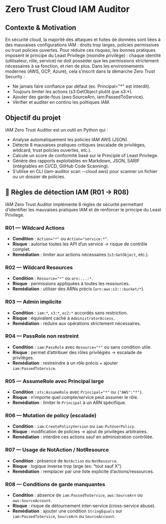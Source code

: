 # Zero Trust Cloud IAM Auditor

## Contexte & Motivation

En sécurité cloud, la majorité des attaques et fuites de données sont liées à des mauvaises configurations IAM : droits trop larges, policies permissives ou trust policies ouvertes.
Pour réduire ces risques, les bonnes pratiques imposent le principe du Least Privilege (moindre privilège) : chaque identité (utilisateur, rôle, service) ne doit posséder que les permissions strictement nécessaires à sa fonction, et rien de plus.
Dans les environnements modernes (AWS, GCP, Azure), cela s’inscrit dans la démarche Zero Trust Security :

* Ne jamais faire confiance par défaut (ex. Principal="*" est interdit).
* Toujours limiter les actions (s3:GetObject plutôt que s3:*).
* Ajouter des garde-fous (aws:SourceArn, iam:PassedToService).
* Vérifier et auditer en continu les politiques IAM.

## Objectif du projet

IAM Zero Trust Auditor est un outil en Python qui :
* Analyse automatiquement les policies IAM AWS (JSON).
* Détecte 8 mauvaises pratiques critiques (escalade de privilèges, wildcard, trust policies ouvertes, etc.).
* Calcule un score de conformité basé sur le Principle of Least Privilege.
* Génère des rapports exploitables en Markdown, JSON, SARIF (intégrables en CI/CD, GitHub Code Scanning).
* S’utilise en CLI (iam-auditor scan --cloud aws) pour scanner un fichier ou un dossier de policies.

## 🔎 Règles de détection IAM (R01 → R08)

IAM Zero Trust Auditor implémente 8 règles de sécurité permettant d’identifier les mauvaises pratiques IAM et de renforcer le principe du Least Privilege.

### R01 — Wildcard Actions
* **Condition** : `Action="*"` ou `Action="service:*"`.
* **Risque** : autorise toutes les API d’un service → risque de contrôle complet.
* **Remédiation** : limiter aux actions nécessaires (`s3:GetObject`, etc.).

### R02 — Wildcard Resources
* **Condition** : `Resource="*"` ou `arn:...:*`.
* **Risque** : permissions appliquées à toutes les ressources.
* **Remédiation** : utiliser des ARNs précis (`arn:aws:s3:::bucket/*`).

### R03 — Admin implicite
* **Condition** : `iam:*`, `s3:*`, `ec2:*` accordés sans restriction.
* **Risque** : équivalent caché à `AdministratorAccess`.
* **Remédiation** : réduire aux opérations strictement nécessaires.

### R04 — PassRole non restreint
* **Condition** : `iam:PassRole` avec `Resource="*"` ou sans condition utile.
* **Risque** : permet d’attribuer des rôles privilégiés → escalade de privilèges.
* **Remédiation** : restreindre à un rôle précis + ajouter `iam:PassedToService`.

### R05 — AssumeRole avec Principal large
* **Condition** : `sts:AssumeRole` avec `Principal="*"` ou `{"AWS":"*"}`.
* **Risque** : n’importe quel compte/service peut assumer le rôle.
* **Remédiation** : limiter le `Principal` à un ARN spécifique.

### R06 — Mutation de policy (escalade)
* **Condition** : `iam:CreatePolicyVersion` ou `iam:PutUserPolicy`.
* **Risque** : modification de policies → ajout de privilèges arbitraires.
* **Remédiation** : interdire ces actions sauf en administration contrôlée.

### R07 — Usage de NotAction / NotResource
* **Condition** : présence de `NotAction` ou `NotResource`.
* **Risque** : logique inverse trop large (ex: “tout sauf X”).
* **Remédiation** : remplacer par une liste explicite d’actions/ressources.

### R08 — Conditions de garde manquantes
* **Condition** : absence de `iam:PassedToService`, `aws:SourceArn` ou `aws:SourceAccount`.
* **Risque** : risque de détournement inter-service (cross-service abuse).
* **Remédiation** : ajouter une condition `StringEquals` sur `iam:PassedToService`, `SourceArn` ou `SourceAccount`.

